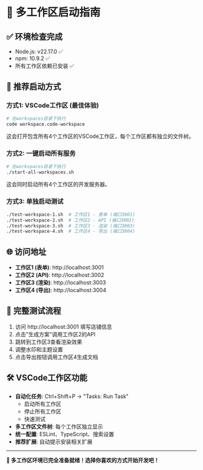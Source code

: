 # 🚀 多工作区启动指南

## ✅ 环境检查完成
- Node.js: v22.17.0 ✅
- npm: 10.9.2 ✅
- 所有工作区依赖已安装 ✅

## 🎯 推荐启动方式

### 方式1: VSCode工作区 (最佳体验)
```bash
# 在workspaces目录下执行
code workspace.code-workspace
```

这会打开包含所有4个工作区的VSCode工作区，每个工作区都有独立的文件树。

### 方式2: 一键启动所有服务
```bash
# 在workspaces目录下执行
./start-all-workspaces.sh
```

这会同时启动所有4个工作区的开发服务器。

### 方式3: 单独启动测试
```bash
./test-workspace-1.sh  # 工作区1 - 表单 (端口3001)
./test-workspace-2.sh  # 工作区2 - API (端口3002)
./test-workspace-3.sh  # 工作区3 - 渲染 (端口3003)
./test-workspace-4.sh  # 工作区4 - 导出 (端口3004)
```

## 🌐 访问地址
- **工作区1 (表单)**: http://localhost:3001
- **工作区2 (API)**: http://localhost:3002
- **工作区3 (渲染)**: http://localhost:3003
- **工作区4 (导出)**: http://localhost:3004

## 🔄 完整测试流程
1. 访问 http://localhost:3001 填写店铺信息
2. 点击"生成方案"调用工作区2的API
3. 跳转到工作区3查看渲染效果
4. 调整水印和主题设置
5. 点击导出按钮调用工作区4生成文档

## 🛠️ VSCode工作区功能
- **自动化任务**: Ctrl+Shift+P → "Tasks: Run Task"
  - 启动所有工作区
  - 停止所有工作区  
  - 快速测试
- **多工作区文件树**: 每个工作区独立显示
- **统一配置**: ESLint、TypeScript、搜索设置
- **推荐扩展**: 自动提示安装相关扩展

---
**🎉 多工作区环境已完全准备就绪！选择你喜欢的方式开始开发吧！**